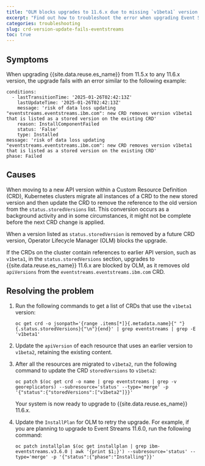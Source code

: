 ```yaml
---
title: "OLM blocks upgrades to 11.6.x due to missing `v1beta1` version in `eventstreams` CRDs"
excerpt: "Find out how to troubleshoot the error when upgrading Event Streams from 11.5.x to 11.6.x"
categories: troubleshooting
slug: crd-version-update-fails-eventstreams
toc: true
---
```


## Symptoms

When upgrading {{site.data.reuse.es_name}} from 11.5.x to any 11.6.x version, the upgrade fails with an error similar to the following example:

```shell
conditions:
  - lastTransitionTime: '2025-01-26T02:42:13Z'
    lastUpdateTime: '2025-01-26T02:42:13Z'
    message: 'risk of data loss updating "eventstreams.eventstreams.ibm.com": new CRD removes version v1beta1 that is listed as a stored version on the existing CRD'
    reason: InstallComponentFailed
    status: 'False'
    type: Installed
message: 'risk of data loss updating "eventstreams.eventstreams.ibm.com": new CRD removes version v1beta1 that is listed as a stored version on the existing CRD'
phase: Failed
```

## Causes

When moving to a new API version within a Custom Resource Definition (CRD), Kubernetes clusters migrate all instances of a CRD to the new stored version and then update the CRD to remove the reference to the old version from the `status.storedVersions` list. This conversion occurs as a background activity and in some circumstances, it might not be complete before the next CRD change is applied.

When a version listed as `status.storedVersion` is removed by a future CRD version, Operator Lifecycle Manager (OLM) blocks the upgrade.

If the CRDs on the cluster contain references to earlier API version, such as `v1beta1`, in the `status.storedVersions` section, upgrades to {{site.data.reuse.es_name}} 11.6.x are blocked by OLM, as it removes old `apiVersions` from the `eventstreams.eventstreams.ibm.com` CRD.

## Resolving the problem

1. Run the following commands to get a list of CRDs that use the `v1beta1` version:

    ```shell
    oc get crd -o jsonpath='{range .items[*]}{.metadata.name}{" "}{.status.storedVersions}{"\n"}{end}' | grep eventstreams | grep -E 'v1beta1'
    ```

2. Update the `apiVersion` of each resource that uses an earlier version to `v1beta2`, retaining the existing content.

3. After all the resources are migrated to `v1beta2`, run the following command to update the CRD `storedVersions` to `v1beta2`:

    ```shell
    oc patch $(oc get crd -o name | grep eventstreams | grep -v georeplicators) --subresource='status' --type='merge' -p '{"status":{"storedVersions":["v1beta2"]}}'
    ```

    Your system is now ready to upgrade to {{site.data.reuse.es_name}} 11.6.x.

4. Update the `InstallPlan` for OLM to retry the upgrade. For example, if you are planning to upgrade to Event Streams 11.6.0, run the following command:

    ```shell
    oc patch installplan $(oc get installplan | grep ibm-eventstreams.v3.6.0 | awk '{print $1;}') --subresource='status' --type='merge' -p '{"status":{"phase":"Installing"}}'
    ```